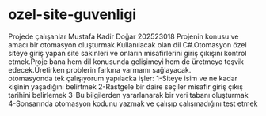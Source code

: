 # ozel-site-guvenligi 
Projede çalışanlar Mustafa Kadir Doğar 202523018
Projenin konusu ve amacı bir otomasyon oluşturmak.Kullanılacak olan dil C#.Otomasyon özel siteye giriş yapan site sakinleri ve onların misafirlerini giriş çıkışını kontrol etmek.Proje bana hem dil konusunda gelişimeyi hem de üretmeye teşvik edecek.Üretirken problerin farkına varmamı sağlayacak.  
otomasyonda tek çalışıyorum 
yapılacka işler:
1-Siteye isim ve ne kadar kişinin yaşadığını belirtmek
2-Rastgele bir daire seçiler misafir giriş çıkış tarihini belirlemek 
3-Bu bilgilerden yararlanarak bir veri tabanı oluşturmak 
4-Sonsarında otomasyon kodunu yazmak ve çalışıp çalışmadığını test etmek
